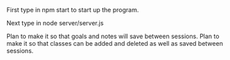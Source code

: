 First type in npm start to start up the program. 

Next type in node server/server.js 

Plan to make it so that goals and notes will save between sessions.
Plan to make it so that classes can be added and deleted as well as saved between sessions.
